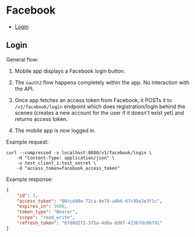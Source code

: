 # Facebook

* [Login](#login)

## Login

General flow:

1) Mobile app displays a Facebook login button.

2) The `oauth2` flow happens completely within the app. No interaction with the API.

3) Once app fetches an access token from Facebook, it POSTs it to `/v1/facebook/login` endpoint which does registration/login behind the scenes (creates a new account for the user if it doesn't exist yet) and returns access token.

4) The mobile app is now logged in.

Example request:

```
curl --compressed -v localhost:8080/v1/facebook/login \
	-H "Content-Type: application/json" \
	-u test_client_1:test_secret \
	-d "access_token=facebook_access_token"
```

Example response:

```json
{
	"id": 1,
	"access_token": "00ccd40e-72ca-4e79-a4b6-67c95e2e3f1c",
	"expires_in": 3600,
	"token_type": "Bearer",
	"scope": "read_write",
	"refresh_token": "6fd8d272-375a-4d8a-8d0f-43367dc8b791"
}
```
